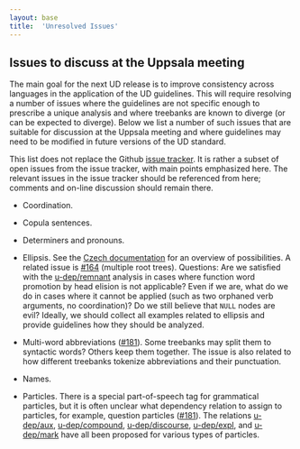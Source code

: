 ```yaml
---
layout: base
title:  'Unresolved Issues'
---
```


## Issues to discuss at the Uppsala meeting

The main goal for the next UD release is to improve consistency across languages in the application of the UD guidelines. This will require resolving a number of issues where the guidelines are not specific enough to prescribe a unique analysis and where treebanks are known to diverge (or can be expected to diverge). Below we list a number of such issues that are suitable for discussion at the Uppsala meeting and where guidelines may need to be modified in future versions of the UD standard.

This list does not replace the Github <a href="https://github.com/universaldependencies/docs/issues">issue tracker</a>. It is rather a subset of open issues from the issue tracker, with main points emphasized here. The relevant issues in the issue tracker should be referenced from here; comments and on-line discussion should remain there.

* Coordination.

* Copula sentences.

* Determiners and pronouns.

* Ellipsis.
  See the
  <a href="http://universaldependencies.github.io/docs/cs/overview/specific-syntax.html#ellipsis">Czech documentation</a>
  for an overview of possibilities. 
  A related issue is <a href="https://github.com/UniversalDependencies/docs/issues/164">#164</a> (multiple root trees).
  Questions: 
  Are we satisfied with the [u-dep/remnant]() analysis in cases where function word promotion by head elision is not   applicable?
  Even if we are, what do we do in cases where it cannot be applied (such as two orphaned verb arguments, no coordination)?
  Do we still believe that `NULL` nodes are evil?
  Ideally, we should collect all examples related to ellipsis and provide guidelines how they should be analyzed.

* Multi-word abbreviations (<a href="https://github.com/UniversalDependencies/docs/issues/181">#181</a>).
  Some treebanks may split them to syntactic words? Others keep them together.
  The issue is also related to how different treebanks tokenize abbreviations and their punctuation.

* Names. 

* Particles. There is a special part-of-speech tag for grammatical particles, but it is often unclear what dependency  relation to assign to particles, for example, question particles (<a href="https://github.com/UniversalDependencies/docs/issues/181">#181</a>). The relations [u-dep/aux](), [u-dep/compound](), [u-dep/discourse](), [u-dep/expl](), and [u-dep/mark]() have all been proposed for various types of particles.

